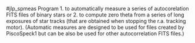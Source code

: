 #jlp_spmeas
Program 1. to automatically measure a series of autocorelation FITS files of binary stars or 2. to compute zero theta from a series of long exposures of star tracks (that are obtained when stopping the r.a. tracking motor).
(Automatic measures are designed to be used for files created by PiscoSpeck1 but can be also be used for other autocorrelation FITS files.)
